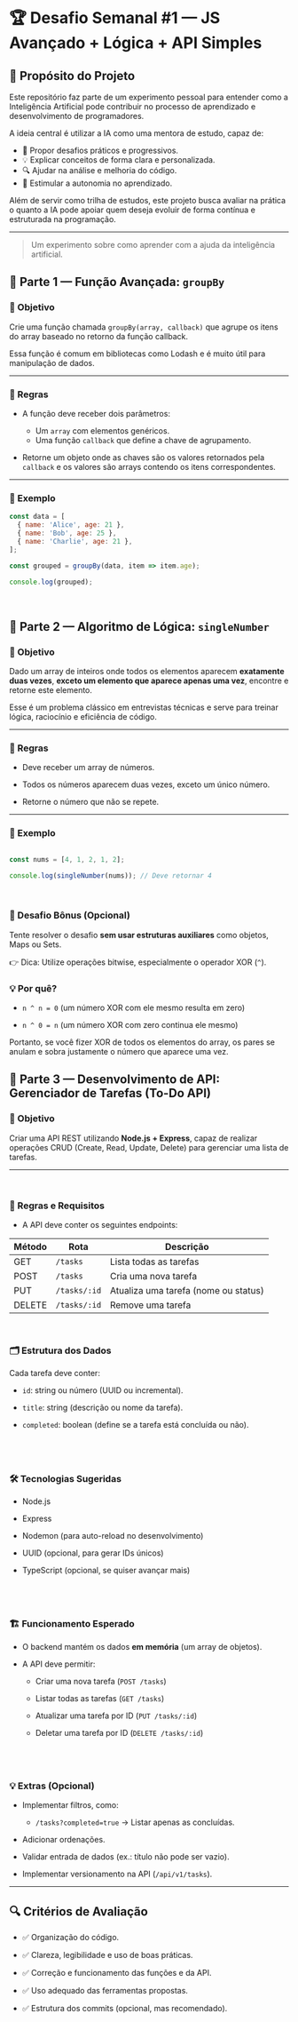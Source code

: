 # 🏆 Desafio Semanal #1 — JS Avançado + Lógica + API Simples

## 🎯 Propósito do Projeto

Este repositório faz parte de um experimento pessoal para entender como a Inteligência Artificial pode contribuir no processo de aprendizado e desenvolvimento de programadores.

A ideia central é utilizar a IA como uma mentora de estudo, capaz de:

- 📌 Propor desafios práticos e progressivos.
- 💡 Explicar conceitos de forma clara e personalizada.
- 🔍 Ajudar na análise e melhoria do código.
- 🚀 Estimular a autonomia no aprendizado.

Além de servir como trilha de estudos, este projeto busca avaliar na prática o quanto a IA pode apoiar quem deseja evoluir de forma contínua e estruturada na programação.

---

> Um experimento sobre como aprender com a ajuda da inteligência artificial.
&nbsp;
&nbsp;
## 🔹 Parte 1 — Função Avançada: `groupBy`

### 🎯 Objetivo

Crie uma função chamada `groupBy(array, callback)` que agrupe os itens do array baseado no retorno da função callback.

Essa função é comum em bibliotecas como Lodash e é muito útil para manipulação de dados.

---

### 📜 Regras

- A função deve receber dois parâmetros:
    - Um `array` com elementos genéricos.
    - Uma função `callback` que define a chave de agrupamento.

- Retorne um objeto onde as chaves são os valores retornados pela `callback` e os valores são arrays contendo os itens correspondentes.

---

### 🧠 Exemplo

```javascript
const data = [
  { name: 'Alice', age: 21 },
  { name: 'Bob', age: 25 },
  { name: 'Charlie', age: 21 },
];

const grouped = groupBy(data, item => item.age);

console.log(grouped);
```
&nbsp;
&nbsp;
## 🔹 Parte 2 — Algoritmo de Lógica: `singleNumber`

### 🎯 Objetivo

Dado um array de inteiros onde todos os elementos aparecem **exatamente duas vezes**, **exceto um elemento que aparece apenas uma vez**, encontre e retorne este elemento.

Esse é um problema clássico em entrevistas técnicas e serve para treinar lógica, raciocínio e eficiência de código.

----------

### 📜 Regras

-   Deve receber um array de números.

-   Todos os números aparecem duas vezes, exceto um único número.

-   Retorne o número que não se repete.


----------

### 🧠 Exemplo
``` javascript

const nums = [4, 1, 2, 1, 2];

console.log(singleNumber(nums)); // Deve retornar 4

```
&nbsp;
&nbsp;
### 🚀 Desafio Bônus (Opcional)

Tente resolver o desafio **sem usar estruturas auxiliares** como objetos, Maps ou Sets.

👉 Dica: Utilize operações bitwise, especialmente o operador XOR (`^`).

### 💡 Por quê?

-   `n ^ n = 0` (um número XOR com ele mesmo resulta em zero)

-   `n ^ 0 = n` (um número XOR com zero continua ele mesmo)


Portanto, se você fizer XOR de todos os elementos do array, os pares se anulam e sobra justamente o número que aparece uma vez.

## 🔹 Parte 3 — Desenvolvimento de API: Gerenciador de Tarefas (To-Do API)

### 🎯 Objetivo

Criar uma API REST utilizando **Node.js + Express**, capaz de realizar operações CRUD (Create, Read, Update, Delete) para gerenciar uma lista de tarefas.

----------
&nbsp;
&nbsp;
### 📜 Regras e Requisitos

-   A API deve conter os seguintes endpoints:

| Método | Rota         | Descrição                             |
|--------|--------------|---------------------------------------|
| GET    | `/tasks`     | Lista todas as tarefas                |
| POST   | `/tasks`     | Cria uma nova tarefa                  |
| PUT    | `/tasks/:id` | Atualiza uma tarefa (nome ou status)  |
| DELETE | `/tasks/:id` | Remove uma tarefa                     |
&nbsp;
&nbsp;
### 🗂️ Estrutura dos Dados

Cada tarefa deve conter:

-   `id`: string ou número (UUID ou incremental).

-   `title`: string (descrição ou nome da tarefa).

-   `completed`: boolean (define se a tarefa está concluída ou não).

&nbsp;
&nbsp;
----------

### 🛠️ Tecnologias Sugeridas

-   Node.js

-   Express

-   Nodemon (para auto-reload no desenvolvimento)

-   UUID (opcional, para gerar IDs únicos)

-   TypeScript (opcional, se quiser avançar mais)

&nbsp;
&nbsp;
----------

### 🏗️ Funcionamento Esperado

-   O backend mantém os dados **em memória** (um array de objetos).

-   A API deve permitir:

    -   Criar uma nova tarefa (`POST /tasks`)

    -   Listar todas as tarefas (`GET /tasks`)

    -   Atualizar uma tarefa por ID (`PUT /tasks/:id`)

    -   Deletar uma tarefa por ID (`DELETE /tasks/:id`)

&nbsp;
&nbsp;
----------

### 💡 Extras (Opcional)

-   Implementar filtros, como:

    -   `/tasks?completed=true` → Listar apenas as concluídas.

-   Adicionar ordenações.

-   Validar entrada de dados (ex.: título não pode ser vazio).

-   Implementar versionamento na API (`/api/v1/tasks`).
&nbsp;
&nbsp;
--- 
## 🔍 Critérios de Avaliação

-   ✅ Organização do código.

-   ✅ Clareza, legibilidade e uso de boas práticas.

-   ✅ Correção e funcionamento das funções e da API.

-   ✅ Uso adequado das ferramentas propostas.

-   ✅ Estrutura dos commits (opcional, mas recomendado).
